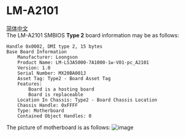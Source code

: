 # LM-A2101  

[简体中文](https://github.com/loongson/Firmware/blob/main/5000Series/PC/LM-A2101/README_CN.md)  
The LM-A2101 SMBIOS **Type 2** board information may be as follows:  
```  
Handle 0x0002, DMI type 2, 15 bytes
Base Board Information
	Manufacturer: Loongson
	Product Name: LM-LS3A5000-7A1000-1w-V01-pc_A2101
	Version: 1.0
	Serial Number: MX20BA001J
	Asset Tag: Type2 - Board Asset Tag
	Features:
		Board is a hosting board
		Board is replaceable
	Location In Chassis: Type2 - Board Chassis Location
	Chassis Handle: 0xFFFF
	Type: Motherboard
	Contained Object Handles: 0
```  
The picture of motherboard is as follows:
![image](https://github.com/loongson/Firmware/blob/main/Image/A2101.jpg)  
